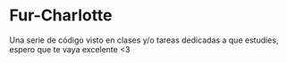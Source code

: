 # Fur-Charlotte
Una serie de código visto en clases y/o tareas dedicadas a que estudies, espero que te vaya excelente &lt;3
